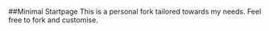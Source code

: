 ##Minimal Startpage
This is a personal fork tailored towards my needs. Feel free to fork and customise. 
